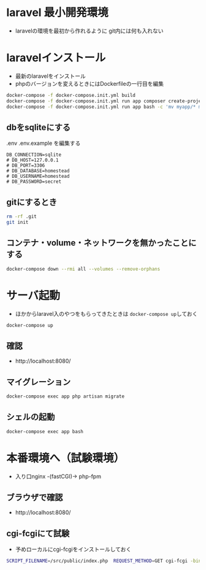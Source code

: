 # laravel 最小開発環境

- laravelの環境を最初から作れるように git内には何も入れない
  

# laravelインストール

- 最新のlaravelをインストール
- phpのバージョンを変えるときにはDockerfileの一行目を編集

```sh
docker-compose -f docker-compose.init.yml build
docker-compose -f docker-compose.init.yml run app composer create-project laravel/laravel myapp
docker-compose -f docker-compose.init.yml run app bash -c 'mv myapp/* myapp/.[^\.]* .; rm -rf myapp'
```

## dbをsqliteにする

.env .env.example を編集する
```
DB_CONNECTION=sqlite
# DB_HOST=127.0.0.1
# DB_PORT=3306
# DB_DATABASE=homestead
# DB_USERNAME=homestead
# DB_PASSWORD=secret
```


## gitにするとき

```sh
rm -rf .git
git init
```

## コンテナ・volume・ネットワークを無かったことにする

```sh
docker-compose down --rmi all --volumes --remove-orphans
```

# サーバ起動

- ほかからlaravel入のやつをもらってきたときは `docker-compose up`しておく

```sh
docker-compose up
```

## 確認

- http://localhost:8080/


## マイグレーション
```sh
docker-compose exec app php artisan migrate
```

## シェルの起動

```sh
docker-compose exec app bash
```

# 本番環境へ（試験環境）

- 入り口nginx -(fastCGI)-> php-fpm

## ブラウザで確認

- http://localhost:8080/

## cgi-fcgiにて試験

- 予めローカルにcgi-fcgiをインストールしておく
```sh
SCRIPT_FILENAME=/src/public/index.php  REQUEST_METHOD=GET cgi-fcgi -bind -connect 127.0.0.1:9000
```
